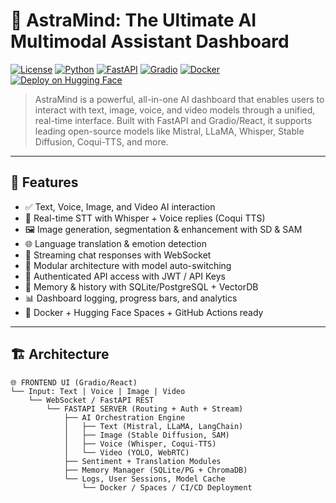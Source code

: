 # 🚀 AstraMind: The Ultimate AI Multimodal Assistant Dashboard

[![License](https://img.shields.io/badge/License-MIT-green.svg)](LICENSE)
[![Python](https://img.shields.io/badge/Python-3.10+-blue.svg)](https://www.python.org/)
[![FastAPI](https://img.shields.io/badge/Framework-FastAPI-00a676.svg)](https://fastapi.tiangolo.com/)
[![Gradio](https://img.shields.io/badge/UI-Gradio-orange.svg)](https://www.gradio.app/)
[![Docker](https://img.shields.io/badge/Docker-Supported-blue.svg)](https://www.docker.com/)
[![Deploy on Hugging Face](https://img.shields.io/badge/HF%20Spaces-Deployed-blueviolet?logo=huggingface)](https://huggingface.co/spaces)

> AstraMind is a powerful, all-in-one AI dashboard that enables users to interact with text, image, voice, and video models through a unified, real-time interface. Built with FastAPI and Gradio/React, it supports leading open-source models like Mistral, LLaMA, Whisper, Stable Diffusion, Coqui-TTS, and more.

---

## 🧠 Features

- ✅ Text, Voice, Image, and Video AI interaction
- 🎤 Real-time STT with Whisper + Voice replies (Coqui TTS)
- 🖼️ Image generation, segmentation & enhancement with SD & SAM
- 🌐 Language translation & emotion detection
- 💬 Streaming chat responses with WebSocket
- 🧩 Modular architecture with model auto-switching
- 🔐 Authenticated API access with JWT / API Keys
- 💾 Memory & history with SQLite/PostgreSQL + VectorDB
- 📊 Dashboard logging, progress bars, and analytics
- 🐳 Docker + Hugging Face Spaces + GitHub Actions ready

---

## 🏗 Architecture

```plaintext
🌐 FRONTEND UI (Gradio/React)
└── Input: Text | Voice | Image | Video
    └── WebSocket / FastAPI REST
        └── FASTAPI SERVER (Routing + Auth + Stream)
            ├── AI Orchestration Engine
            │   ├── Text (Mistral, LLaMA, LangChain)
            │   ├── Image (Stable Diffusion, SAM)
            │   ├── Voice (Whisper, Coqui-TTS)
            │   └── Video (YOLO, WebRTC)
            ├── Sentiment + Translation Modules
            ├── Memory Manager (SQLite/PG + ChromaDB)
            └── Logs, User Sessions, Model Cache
                └── Docker / Spaces / CI/CD Deployment
